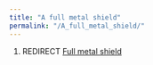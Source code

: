 ```yaml
---
title: "A full metal shield"
permalink: "/A_full_metal_shield/"
---
```


1.  REDIRECT [Full metal shield](Full_metal_shield "wikilink")